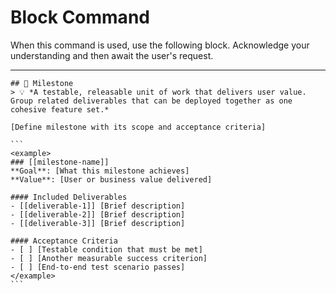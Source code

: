 # Block Command

When this command is used, use the following block. Acknowledge your understanding and then await the user's request.

---

``````````
## 🎯 Milestone
> 💡 *A testable, releasable unit of work that delivers user value. Group related deliverables that can be deployed together as one cohesive feature set.*

[Define milestone with its scope and acceptance criteria]

```
<example>
### [[milestone-name]]
**Goal**: [What this milestone achieves]
**Value**: [User or business value delivered]

#### Included Deliverables
- [[deliverable-1]] [Brief description]
- [[deliverable-2]] [Brief description]
- [[deliverable-3]] [Brief description]

#### Acceptance Criteria
- [ ] [Testable condition that must be met]
- [ ] [Another measurable success criterion]
- [ ] [End-to-end test scenario passes]
</example>
```
``````````
